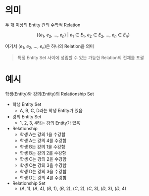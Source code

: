# 의미
두 개 이상의 Entity 간의 수학적 Relation

$$\{(e_1, ~ e_2, ~ ..., ~ e_n) ~ | ~ e_1 \in E_1, ~ e_2 \in E_2, ~ ..., ~ e_n \in E_n\}$$

여기서 $(e_1, ~ e_2, ~ ..., ~ e_n)$은 하나의 Relation을 의미

> 특정 Entity Set 사이에 성립할 수 있는 가능한 Relation의 전체를 포괄

# 예시
학생(Entity)와 강의(Entity)의 Relationship Set
- 학생 Entity Set
  - A, B, C, D라는 학생 Entity가 있음
- 강의 Entity Set
  - 1, 2, 3, 4라는 강의 Entity가 있음
- Relationship
  - 학생 A는 강의 1을 수강함
  - 학생 A는 강의 4를 수강함
  - 학생 B는 강의 1을 수강함
  - 학생 B는 강의 2를 수강함
  - 학생 C는 강의 2을 수강함
  - 학생 C는 강의 3을 수강함
  - 학생 D는 강의 3을 수강함
  - 학생 D는 강의 4를 수강함
- Relationship Set
  - ${(A, ~ 1), ~ (A, ~ 4), ~ (B, ~ 1), ~ (B, ~ 2), ~ (C, ~ 2), ~ (C, ~ 3), ~ (D, ~ 3), ~ (D, ~ 4)}$
